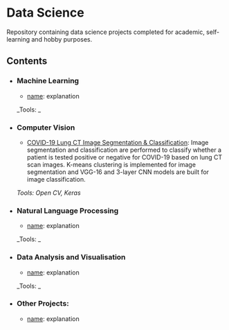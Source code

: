 # Data Science 
Repository containing data science projects completed for academic, self-learning and hobby purposes. 

## Contents

- ### Machine Learning
  - [name](link): explanation

  _Tools: _ 

- ### Computer Vision
  - [COVID-19 Lung CT Image Segmentation & Classification](https://github.com/TravisH0301/data-science-projects/blob/master/covid-19_lung_ct_classifier.ipynb): Image segmentation and classification are performed to classify whether a patient
  is tested positive or negative for COVID-19 based on lung CT scan images. K-means clustering is implemented for image segmentation and VGG-16 and 3-layer
  CNN models are built for image classification. 
  
  _Tools: Open CV, Keras_


- ### Natural Language Processing
  - [name](link): explanation
  
  _Tools: _

- ### Data Analysis and Visualisation
  - [name](link): explanation
  
  _Tools: _
	
- ### Other Projects: 
  - [name](link): explanation


